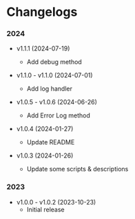 # Changelogs

### 2024

- v1.1.1 (2024-07-19)
  - Add debug method

- v1.1.0 - v1.1.0 (2024-07-01)
  - Add log handler

- v1.0.5 - v1.0.6 (2024-06-26)
  - Add Error Log method

- v1.0.4 (2024-01-27)
  - Update README

- v1.0.3 (2024-01-26)
    - Update some scripts & descriptions

### 2023

- v1.0.0 - v1.0.2 (2023-10-23)
    - Initial release
